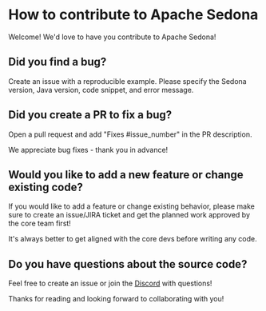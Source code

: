 # How to contribute to Apache Sedona

Welcome!  We'd love to have you contribute to Apache Sedona!

## Did you find a bug?

Create an issue with a reproducible example.  Please specify the Sedona version, Java version, code snippet, and error message.

## Did you create a PR to fix a bug?

Open a pull request and add "Fixes #issue_number" in the PR description.

We appreciate bug fixes - thank you in advance!

## Would you like to add a new feature or change existing code?

If you would like to add a feature or change existing behavior, please make sure to create an issue/JIRA ticket and get the planned work approved by the core team first!

It's always better to get aligned with the core devs before writing any code.

## Do you have questions about the source code?

Feel free to create an issue or join the [Discord](https://share.hsforms.com/1Ndql_ZigTdmLlVQc_d1o4gqga4q) with questions!

Thanks for reading and looking forward to collaborating with you!
